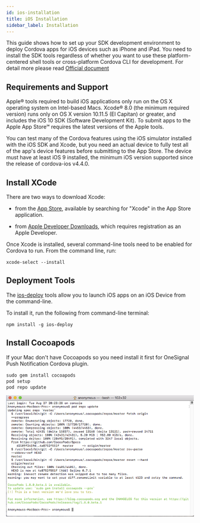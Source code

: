 ```yaml
---
id: ios-installation
title: iOS Installation
sidebar_label: Installation
---
```


This guide shows how to set up your SDK development environment to deploy Cordova apps for iOS devices such as iPhone and iPad. You need to install the SDK tools regardless of whether you want to use these platform-centered shell tools or cross-platform Cordova CLI for development. For detail more please read [Official document](https://cordova.apache.org/docs/en/9.x/guide/platforms/ios/index.html)

## Requirements and Support

Apple® tools required to build iOS applications only run on the OS X operating system on Intel-based Macs. Xcode® 8.0 (the minimum required version) runs only on OS X version 10.11.5 (El Capitan) or greater, and includes the iOS 10 SDK (Software Development Kit). To submit apps to the Apple App Store℠ requires the latest versions of the Apple tools.

You can test many of the Cordova features using the iOS simulator installed with the iOS SDK and Xcode, but you need an actual device to fully test all of the app's device features before submitting to the App Store. The device must have at least iOS 9 installed, the minimum iOS version supported since the release of cordova-ios v4.4.0.

## Install XCode

There are two ways to download Xcode:

* from the [App Store](https://itunes.apple.com/us/app/xcode/id497799835?mt=12), available by searching for "Xcode" in the App Store application.

* from [Apple Developer Downloads](https://developer.apple.com/downloads/index.action), which requires registration as an Apple Developer.

Once Xcode is installed, several command-line tools need to be enabled for Cordova to run. From the command line, run:

```
xcode-select --install
```

## Deployment Tools

The [ios-deploy](https://www.npmjs.org/package/ios-deploy) tools allow you to launch iOS apps on an iOS Device from the command-line.

To install it, run the following from command-line terminal:

```
npm install -g ios-deploy
```

## Install Cocoapods

If your Mac don't have Cocoapods so you need install it first for OneSignal Push Notification Cordova plugin.

```
sudo gem install cocoapods
pod setup
pod repo update
```

![](/docs/assets/build-ios-pod-repo-update.png)